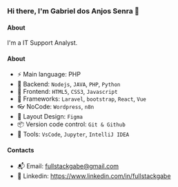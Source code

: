 ### Hi there, I'm Gabriel dos Anjos Senra 👋

#### About
I'm a IT Support Analyst.

#### About
- ⚡️ Main language: PHP
- 📡 Backend: `Nodejs`, `JAVA`, `PHP`, `Python`
- 🎉 Frontend: `HTML5`, `CSS3`, `Javascript`
- 🔌 Frameworks: `Laravel`, `bootstrap`, `React`, `Vue`
- 👓 NoCode: `Wordpress`, `n8n`
- 🎨 Layout Design: `Figma` 
- 📦️ Version code control: `Git & Github`
- 🔨 Tools: `VsCode`, `Jupyter`, `IntelliJ IDEA`

#### Contacts

- 📬 Email: fullstackgabe@gmail.com
- 👤 Linkedin: https://www.linkedin.com/in/fullstackgabe
